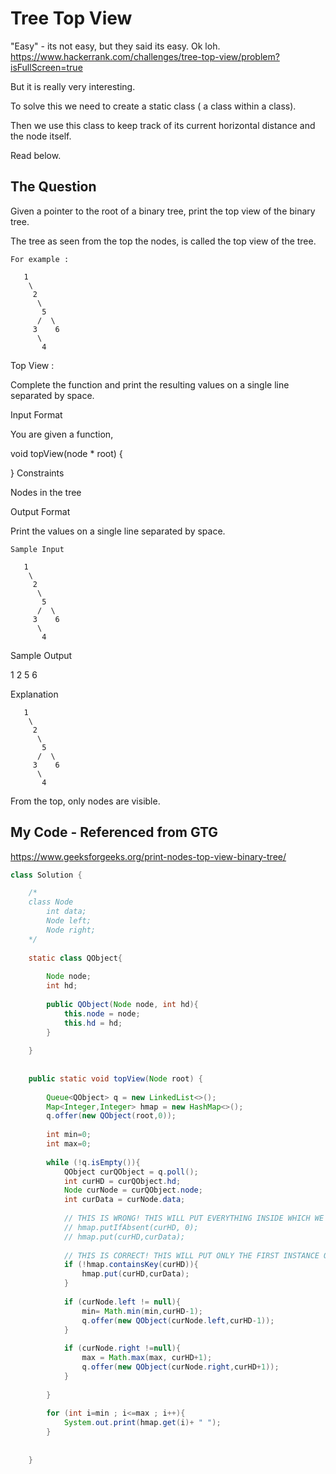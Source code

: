 # Tree Top View


"Easy" - its not easy, but they said its easy. Ok loh. https://www.hackerrank.com/challenges/tree-top-view/problem?isFullScreen=true

But it is really very interesting.

To solve this we need to create a static class ( a class within a class).

Then we use this class to keep track of its current horizontal distance and the node itself.

Read below.

## The Question

Given a pointer to the root of a binary tree, print the top view of the binary tree.

The tree as seen from the top the nodes, is called the top view of the tree.
```
For example :

   1
    \
     2
      \
       5
      /  \
     3    6
      \
       4

```
Top View : 

Complete the function  and print the resulting values on a single line separated by space.

Input Format

You are given a function,

void topView(node * root) {

}
Constraints

 Nodes in the tree  

Output Format

Print the values on a single line separated by space.

```
Sample Input

   1
    \
     2
      \
       5
      /  \
     3    6
      \
       4
```

Sample Output

1 2 5 6

Explanation
```
   1
    \
     2
      \
       5
      /  \
     3    6
      \
       4
```
From the top, only nodes  are visible.

## My Code - Referenced from GTG

https://www.geeksforgeeks.org/print-nodes-top-view-binary-tree/

```java
class Solution {

	/* 
    class Node 
    	int data;
    	Node left;
    	Node right;
	*/
    
    static class QObject{
        
        Node node;
        int hd;
        
        public QObject(Node node, int hd){
            this.node = node;
            this.hd = hd;
        }
        
    }
    
    
	public static void topView(Node root) {
        
        Queue<QObject> q = new LinkedList<>();
        Map<Integer,Integer> hmap = new HashMap<>();
        q.offer(new QObject(root,0));
        
        int min=0;
        int max=0;
        
        while (!q.isEmpty()){
            QObject curQObject = q.poll();
            int curHD = curQObject.hd;
            Node curNode = curQObject.node;
            int curData = curNode.data;
            
            // THIS IS WRONG! THIS WILL PUT EVERYTHING INSIDE WHICH WE DONT WANT
            // hmap.putIfAbsent(curHD, 0);
            // hmap.put(curHD,curData);
            
            // THIS IS CORRECT! THIS WILL PUT ONLY THE FIRST INSTANCE OF CURHD!
            if (!hmap.containsKey(curHD)){
                hmap.put(curHD,curData);
            }
            
            if (curNode.left != null){
                min= Math.min(min,curHD-1);
                q.offer(new QObject(curNode.left,curHD-1));
            }
            
            if (curNode.right !=null){
                max = Math.max(max, curHD+1);
                q.offer(new QObject(curNode.right,curHD+1));
            }
            
        }
        
        for (int i=min ; i<=max ; i++){
            System.out.print(hmap.get(i)+ " ");
        }
      
      
    }



```